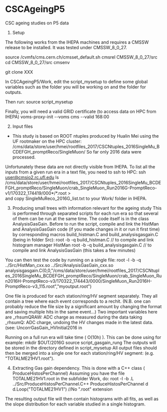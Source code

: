 # CSCAgeingP5
CSC ageing studies on P5 data

1. Setup 

The following works from the IHEPA machines and requires a CMSSW release to be installed.
It was tested under CMSSW_8_0_27.
 
source /cvmfs/cms.cern.ch/cmsset_default.sh
cmsrel CMSSW_8_0_27/src
cd CMSSW_8_0_27/src
cmsenv 

git clone XXX

In CSCAgeingP5/Work, edit the script_mysetup to define some global variables such as the folder you will be working on and the folder for outputs. 

Then run: 
source  script_mysetup

Finally, you will need a valid GRID certificate (to access data on HPC from IHEPA)
voms-proxy-init --voms cms --valid 168:00 


2. Input files 
- This study is based on ROOT ntuples produced by Hualin Mei using the UF rootmaker on the HPC cluster:
/cms/data/store/user/hmei/rootfiles_2017/CSCNtuples_2016SingleMu_BCDEFGH_promptReco/SingleMuon/
So far only 2016 data were processed. 

Unfortunately these data are not directly visible from IHEPA.
To list all the inputs from a given run era 	  in a text file, you need to ssh to HPC: 
ssh user@cmsio2.rc.ufl.edu
ls /cms/data/store/user/hmei/rootfiles_2017/CSCNtuples_2016SingleMu_BCDEFGH_promptReco/SingleMuon/crab_SingleMuon_Run2016G-PromptReco-v1/170322_174419/000*/*.root  >  
and copy SingleMuReco_2016G_list.txt to your Work/ folder in IHEPA. 


3. Producing small trees with information relevant for the ageing study 
This is performed through separated scripts for each run era so that several of them can be run at the same time. 
The code itself is in the class AnalysisGasGain. 
Before to run the script, compile and link the HistMan and AnalysisGasGain code (if you made changes in it or run it first time) by corresponding macros build_histman.C and build_analysisgasgain.C (being in folder Src):
root -b -q  build_histman.C // to compile and link histogram manager HistMan
root -b -q build_analysisgasgain.C // to compile and link AnalysisGasGain (this takes a few minutes)

You can then test the code by running on a single file: 
root -l -b -q ../Src/HistMan_cxx.so ../Src/AnalysisGasGain_cxx.so analysisgasgain.C\(0,0,\"/cms/data/store/user/hmei/rootfiles_2017/CSCNtuples_2016SingleMu_BCDEFGH_promptReco/SingleMuon/crab_SingleMuon_Run2016H-PromptReco-v3/170322_174443/0000/SingleMuon_Run2016H-PromptReco-v3_115.root\",\"myoutput.root\"\) 

One file is produced for each station/ring/HV segment separately. They all contain a tree where each event corresponds to a rechit. 
(N.B. one can probably reduce the file size by a significant amount by changing the format and saving multiple hits in the same event...)
Two important variables here are 
_rhsumQRAW: ADC charge as measured during the data taking
_rhsumQ: ADC charge, undoing the HV changes made in the latest data. (see: UncorrGasGain_HVInitial2016 in 


Running on a full run era will take time ( O(10h) ). 
This can be done using for example: 
mkdir $OUT/2016G
source script_gasgain_rung
The outputs will be stored in the directory defined in script_mysetup 
All output files should then be merged into a single one for each station/ring/HV segment: (e.g. "TOTALME21HV1.root"). 

4. Extracting Gas gain dependency. 
This is done with a C++ class ( ProduceHistosPerChannel) 
Assuming you have the file TOTALME21HV1.root in the subfolder Work, do: 
root -l -b 
.L ../Src/ProduceHistosPerChannel.C++
ProduceHistosPerChannel d
d.Loop("TOTALME21HV1") //No ".root" extension 

The resulting output file will then contain histograms with all fits, as well as the slope distribution for each variable studied in a single histogram. 
